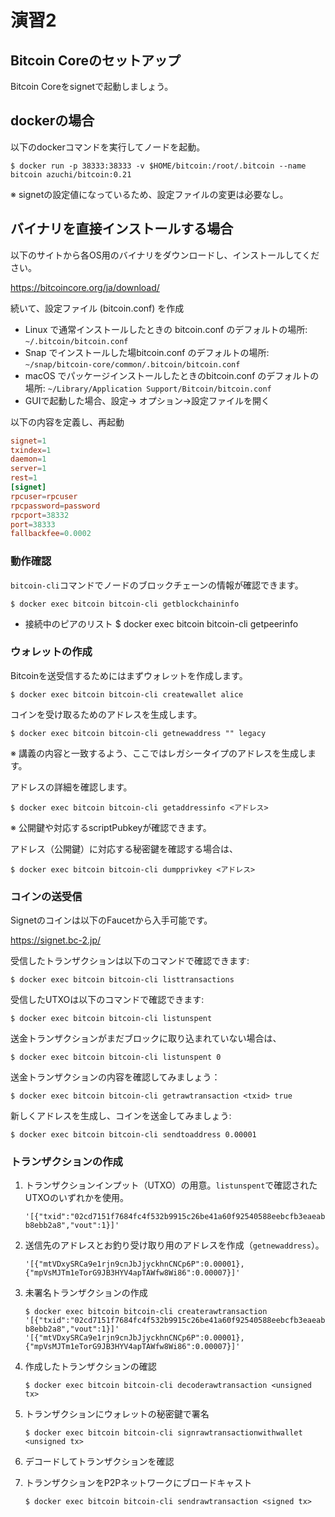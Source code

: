 # 演習2

## Bitcoin Coreのセットアップ

Bitcoin Coreをsignetで起動しましょう。

## dockerの場合

以下のdockerコマンドを実行してノードを起動。

    $ docker run -p 38333:38333 -v $HOME/bitcoin:/root/.bitcoin --name bitcoin azuchi/bitcoin:0.21

※ signetの設定値になっているため、設定ファイルの変更は必要なし。

## バイナリを直接インストールする場合

以下のサイトから各OS用のバイナリをダウンロードし、インストールしてください。

https://bitcoincore.org/ja/download/

続いて、設定ファイル (bitcoin.conf) を作成

* Linux で通常インストールしたときの bitcoin.conf のデフォルトの場所: `~/.bitcoin/bitcoin.conf`
* Snap でインストールした場bitcoin.conf のデフォルトの場所: `~/snap/bitcoin-core/common/.bitcoin/bitcoin.conf`
* macOS でパッケージインストールしたときのbitcoin.conf のデフォルトの場所: `~/Library/Application Support/Bitcoin/bitcoin.conf`
* GUIで起動した場合、設定-> オプション->設定ファイルを開く

以下の内容を定義し、再起動

```bitcoin.conf
signet=1
txindex=1
daemon=1
server=1
rest=1
[signet]
rpcuser=rpcuser
rpcpassword=password
rpcport=38332
port=38333
fallbackfee=0.0002
```

### 動作確認

`bitcoin-cli`コマンドでノードのブロックチェーンの情報が確認できます。

    $ docker exec bitcoin bitcoin-cli getblockchaininfo

* 接続中のピアのリスト
    $ docker exec bitcoin bitcoin-cli getpeerinfo

### ウォレットの作成

Bitcoinを送受信するためにはまずウォレットを作成します。

    $ docker exec bitcoin bitcoin-cli createwallet alice

コインを受け取るためのアドレスを生成します。

    $ docker exec bitcoin bitcoin-cli getnewaddress "" legacy

※ 講義の内容と一致するよう、ここではレガシータイプのアドレスを生成します。

アドレスの詳細を確認します。

    $ docker exec bitcoin bitcoin-cli getaddressinfo <アドレス>

※ 公開鍵や対応するscriptPubkeyが確認できます。

アドレス（公開鍵）に対応する秘密鍵を確認する場合は、

    $ docker exec bitcoin bitcoin-cli dumpprivkey <アドレス>

### コインの送受信

Signetのコインは以下のFaucetから入手可能です。

https://signet.bc-2.jp/

受信したトランザクションは以下のコマンドで確認できます:

    $ docker exec bitcoin bitcoin-cli listtransactions

受信したUTXOは以下のコマンドで確認できます:

    $ docker exec bitcoin bitcoin-cli listunspent

送金トランザクションがまだブロックに取り込まれていない場合は、

    $ docker exec bitcoin bitcoin-cli listunspent 0

送金トランザクションの内容を確認してみましょう：

    $ docker exec bitcoin bitcoin-cli getrawtransaction <txid> true

新しくアドレスを生成し、コインを送金してみましょう:

    $ docker exec bitcoin bitcoin-cli sendtoaddress 0.00001

### トランザクションの作成

1. トランザクションインプット（UTXO）の用意。`listunspent`で確認されたUTXOのいずれかを使用。
   
   `'[{"txid":"02cd7151f7684fc4f532b9915c26be41a60f92540588eebcfb3eaeabb8ebb2a8","vout":1}]'`
2. 送信先のアドレスとお釣り受け取り用のアドレスを作成（`getnewaddress`）。

   `'[{"mtVDxySRCa9e1rjn9cnJbJjyckhnCNCp6P":0.00001}, {"mpVsMJTm1eTorG9JB3HYV4apTAWfw8Wi86":0.00007}]'`
3. 未署名トランザクションの作成

   `$ docker exec bitcoin bitcoin-cli createrawtransaction '[{"txid":"02cd7151f7684fc4f532b9915c26be41a60f92540588eebcfb3eaeabb8ebb2a8","vout":1}]' '[{"mtVDxySRCa9e1rjn9cnJbJjyckhnCNCp6P":0.00001}, {"mpVsMJTm1eTorG9JB3HYV4apTAWfw8Wi86":0.00007}]'`  
4. 作成したトランザクションの確認

    `$ docker exec bitcoin bitcoin-cli decoderawtransaction <unsigned tx>`
5. トランザクションにウォレットの秘密鍵で署名

    `$ docker exec bitcoin bitcoin-cli signrawtransactionwithwallet <unsigned tx>`
6. デコードしてトランザクションを確認
7. トランザクションをP2Pネットワークにブロードキャスト

    `$ docker exec bitcoin bitcoin-cli sendrawtransaction <signed tx>`
